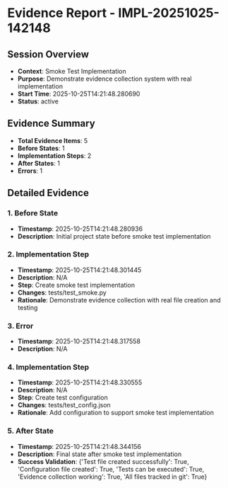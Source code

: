 
# Evidence Report - IMPL-20251025-142148

## Session Overview
- **Context**: Smoke Test Implementation
- **Purpose**: Demonstrate evidence collection system with real implementation
- **Start Time**: 2025-10-25T14:21:48.280690
- **Status**: active

## Evidence Summary
- **Total Evidence Items**: 5
- **Before States**: 1
- **Implementation Steps**: 2
- **After States**: 1
- **Errors**: 1

## Detailed Evidence

### 1. Before State
- **Timestamp**: 2025-10-25T14:21:48.280936
- **Description**: Initial project state before smoke test implementation

### 2. Implementation Step
- **Timestamp**: 2025-10-25T14:21:48.301445
- **Description**: N/A
- **Step**: Create smoke test implementation
- **Changes**: tests/test_smoke.py
- **Rationale**: Demonstrate evidence collection with real file creation and testing

### 3. Error
- **Timestamp**: 2025-10-25T14:21:48.317558
- **Description**: N/A

### 4. Implementation Step
- **Timestamp**: 2025-10-25T14:21:48.330555
- **Description**: N/A
- **Step**: Create test configuration
- **Changes**: tests/test_config.json
- **Rationale**: Add configuration to support smoke test implementation

### 5. After State
- **Timestamp**: 2025-10-25T14:21:48.344156
- **Description**: Final state after smoke test implementation
- **Success Validation**: {'Test file created successfully': True, 'Configuration file created': True, 'Tests can be executed': True, 'Evidence collection working': True, 'All files tracked in git': True}
